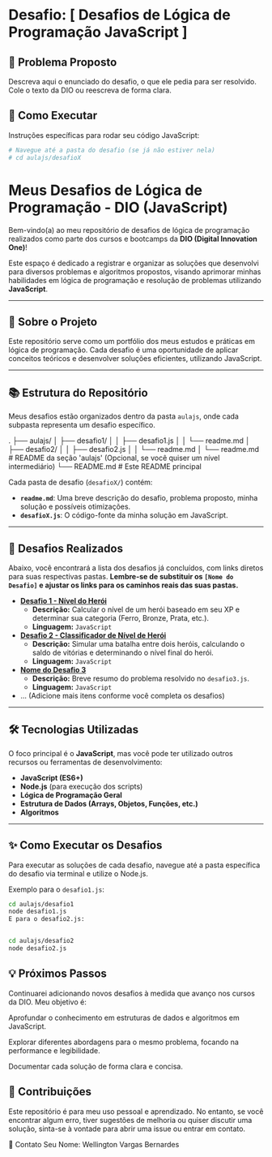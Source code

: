 # Desafio: [ Desafios de Lógica de Programação JavaScript ]

## 📝 Problema Proposto

Descreva aqui o enunciado do desafio, o que ele pedia para ser resolvido. Cole o texto da DIO ou reescreva de forma clara.

## 🚀 Como Executar

Instruções específicas para rodar seu código JavaScript:

```bash
# Navegue até a pasta do desafio (se já não estiver nela)
# cd aulajs/desafioX 
```

# Meus Desafios de Lógica de Programação - DIO (JavaScript)

Bem-vindo(a) ao meu repositório de desafios de lógica de programação realizados como parte dos cursos e bootcamps da **DIO (Digital Innovation One)**!

Este espaço é dedicado a registrar e organizar as soluções que desenvolvi para diversos problemas e algoritmos propostos, visando aprimorar minhas habilidades em lógica de programação e resolução de problemas utilizando **JavaScript**.

---

## 🚀 Sobre o Projeto

Este repositório serve como um portfólio dos meus estudos e práticas em lógica de programação. Cada desafio é uma oportunidade de aplicar conceitos teóricos e desenvolver soluções eficientes, utilizando JavaScript.

---

## 📚 Estrutura do Repositório

Meus desafios estão organizados dentro da pasta `aulajs`, onde cada subpasta representa um desafio específico.

.
├── aulajs/
│   ├── desafio1/
│   │   ├── desafio1.js
│   │   └── readme.md
│   ├── desafio2/
│   │   ├── desafio2.js
│   │   └── readme.md
│   └── readme.md       # README da seção 'aulajs' (Opcional, se você quiser um nível intermediário)
└── README.md           # Este README principal


Cada pasta de desafio (`desafioX/`) contém:

* **`readme.md`**: Uma breve descrição do desafio, problema proposto, minha solução e possíveis otimizações.
* **`desafioX.js`**: O código-fonte da minha solução em JavaScript.

---

## 🎯 Desafios Realizados

Abaixo, você encontrará a lista dos desafios já concluídos, com links diretos para suas respectivas pastas. **Lembre-se de substituir os `[Nome do Desafio]` e ajustar os links para os caminhos reais das suas pastas.**

* **[Desafio 1 - Nível do Herói](aulajs/desafio1)**
    * **Descrição:** Calcular o nível de um herói baseado em seu XP e determinar sua categoria (Ferro, Bronze, Prata, etc.).
    * **Linguagem:** `JavaScript`
* **[Desafio 2 - Classificador de Nível de Herói](aulajs/desafio2)**
    * **Descrição:** Simular uma batalha entre dois heróis, calculando o saldo de vitórias e determinando o nível final do herói.
    * **Linguagem:** `JavaScript`
* **[Nome do Desafio 3](aulajs/desafio3)**
    * **Descrição:** Breve resumo do problema resolvido no `desafio3.js`.
    * **Linguagem:** `JavaScript`
* ... (Adicione mais itens conforme você completa os desafios)

---

## 🛠️ Tecnologias Utilizadas

O foco principal é o **JavaScript**, mas você pode ter utilizado outros recursos ou ferramentas de desenvolvimento:

* **JavaScript (ES6+)**
* **Node.js** (para execução dos scripts)
* **Lógica de Programação Geral**
* **Estrutura de Dados (Arrays, Objetos, Funções, etc.)**
* **Algoritmos**

---

## ✨ Como Executar os Desafios

Para executar as soluções de cada desafio, navegue até a pasta específica do desafio via terminal e utilize o Node.js.

Exemplo para o `desafio1.js`:

```bash
cd aulajs/desafio1
node desafio1.js
E para o desafio2.js:
```
```Bash

cd aulajs/desafio2
node desafio2.js
``` 

## 💡 Próximos Passos
Continuarei adicionando novos desafios à medida que avanço nos cursos da DIO. Meu objetivo é:

Aprofundar o conhecimento em estruturas de dados e algoritmos em JavaScript.

Explorar diferentes abordagens para o mesmo problema, focando na performance e legibilidade.

Documentar cada solução de forma clara e concisa.

## 🤝 Contribuições
Este repositório é para meu uso pessoal e aprendizado. No entanto, se você encontrar algum erro, tiver sugestões de melhoria ou quiser discutir uma solução, sinta-se à vontade para abrir uma issue ou entrar em contato.

📧 Contato
Seu Nome: Wellington Vargas Bernardes
